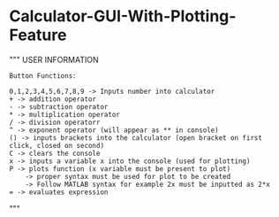 # Calculator-GUI-With-Plotting-Feature

""" USER INFORMATION
	
	Button Functions:

	0,1,2,3,4,5,6,7,8,9 -> Inputs number into calculator
	+ -> addition operator
	- -> subtraction operator
	* -> multiplication operator
	/ -> division operatorr
	^ -> exponent operator (will appear as ** in console)
	() -> inputs brackets into the calculator (open bracket on first click, closed on second)
	C -> clears the console
	x -> inputs a variable x into the console (used for plotting)
	P -> plots function (x variable must be present to plot)
		-> proper syntax must be used for plot to be created
		-> Follow MATLAB syntax for example 2x must be inputted as 2*x
	= -> evaluates expression
"""
